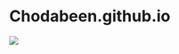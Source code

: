 # Chodabeen.github.io

![](https://img.freepik.com/free-photo/white-cloud-on-blue-sky-and-sea_74190-4488.jpg?size=626&ext=jpg&ga=GA1.2.1588707983.1617580800)

